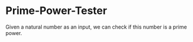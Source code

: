 # Prime-Power-Tester
Given a natural number as an input, we can check if this number is a prime power.
